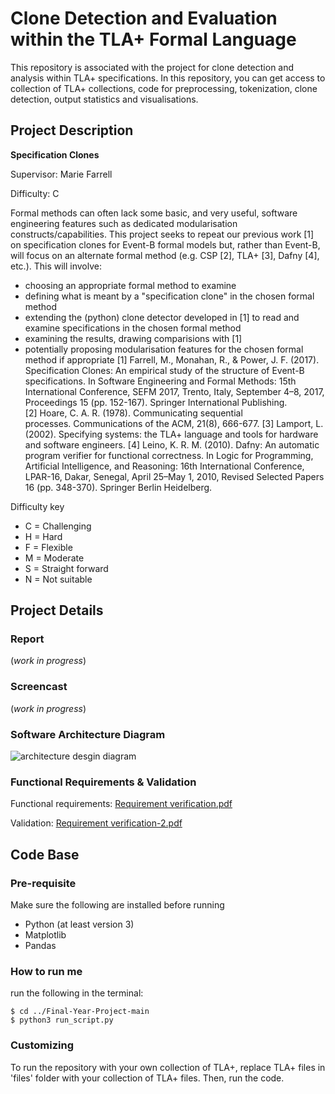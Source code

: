# Clone Detection and Evaluation within the TLA+ Formal Language

This repository is associated with the project for clone detection and analysis within TLA+ specifications. In this repository, you can get access to collection of TLA+ collections, code for preprocessing, tokenization, clone detection, output statistics and visualisations. 

## Project Description

**Specification Clones**

Supervisor: Marie Farrell

Difficulty: C

Formal methods can often lack some basic, and very useful, software engineering features such as dedicated modularisation constructs/capabilities. This project seeks to repeat our previous work [1] on specification clones for Event-B formal models but, rather than Event-B, will focus on an alternate formal method (e.g. CSP [2], TLA+ [3], Dafny [4], etc.). This will involve:
* choosing an appropriate formal method to examine
* defining what is meant by a "specification clone" in the chosen formal method
* extending the (python) clone detector developed in [1] to read and examine specifications in the chosen formal method
* examining the results, drawing comparisions with [1]
* potentially proposing modularisation features for the chosen formal method if appropriate
[1] Farrell, M., Monahan, R., & Power, J. F. (2017). Specification Clones: An empirical study of the structure of Event-B specifications. In Software Engineering and Formal Methods: 15th International Conference, SEFM 2017, Trento, Italy, September 4–8, 2017, Proceedings 15 (pp. 152-167). Springer International Publishing.
[2] Hoare, C. A. R. (1978). Communicating sequential processes. Communications of the ACM, 21(8), 666-677.
[3] Lamport, L. (2002). Specifying systems: the TLA+ language and tools for hardware and software engineers.
[4] Leino, K. R. M. (2010). Dafny: An automatic program verifier for functional correctness. In Logic for Programming, Artificial Intelligence, and Reasoning: 16th International Conference, LPAR-16, Dakar, Senegal, April 25–May 1, 2010, Revised Selected Papers 16 (pp. 348-370). Springer Berlin Heidelberg.

Difficulty key
* C = Challenging
* H = Hard
* F = Flexible
* M = Moderate
* S = Straight forward
* N = Not suitable

## Project Details



### Report
(_work in progress_)


### Screencast
(_work in progress_)

### Software Architecture Diagram

![architecture desgin diagram](https://github.com/Shun702/Final-Year-Project/blob/e6ca42eb4133848b018167f5c613897631bc4e4e/Architecture%20design-2.png?raw=true)

### Functional Requirements & Validation

Functional requirements: [Requirement verification.pdf](https://github.com/Shun702/Final-Year-Project/files/14883008/Requirement.verification.pdf)

Validation: [Requirement verification-2.pdf](https://github.com/Shun702/Final-Year-Project/files/14883010/Requirement.verification-2.pdf)

## Code Base
### Pre-requisite

Make sure the following are installed before running

- Python (at least version 3)
- Matplotlib
- Pandas

### How to run me

run the following in the terminal:
```
$ cd ../Final-Year-Project-main
$ python3 run_script.py
```
### Customizing

To run the repository with your own collection of TLA+, replace TLA+ files in 'files' folder with your collection of TLA+ files. Then, run the code. 

